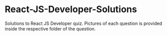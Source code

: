 # React-JS-Developer-Solutions
Solutions to React JS Developer quiz. Pictures of each question is provided inside the respective folder of the question. 
